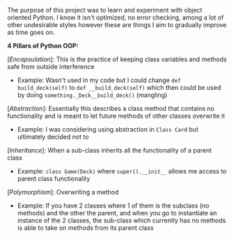 The purpose of this project was to learn and experiment with object oriented Python. I know it isn't optimized, no error checking, among a lot of other undesirable styles however these are things I aim to gradually improve as time goes on.

**4 Pillars of Python OOP:**

[*Encapsulation*]: This is the practice of keeping class variables and methods safe from outside interference
- Example: Wasn't used in my code but I could change `def build_deck(self)` to `def __build_deck(self)` which then could be used by doing
           `something._Deck__build_deck()` (mangling)

[*Abstraction*]: Essentially this describes a class method that contains no functionality and is meant to let future methods of other                      classes overwrite it
- Example: I was considering using abstraction in `Class Card` but ultimately decided not to 

[*Inheritance*]: When a sub-class inherits all the functionality of a parent class
- Example: `class Game(Deck)` where `super().__init__` allows me access to parent class functionality

[*Polymorphism*]: Overwriting a method 
- Example: If you have 2 classes where 1 of them is the subclass (no methods) and the other the parent, and when you go to instantiate
           an instance of the 2 classes, the sub-class which currently has no methods is able to take on methods from its parent class
